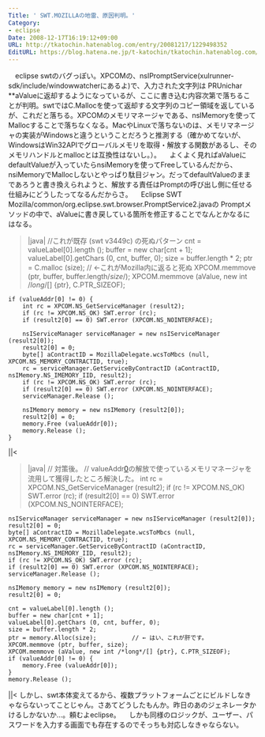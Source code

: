 ```yaml
---
Title: ' SWT.MOZILLAの地雷、原因判明。'
Category:
- eclipse
Date: 2008-12-17T16:19:12+09:00
URL: http://tkatochin.hatenablog.com/entry/20081217/1229498352
EditURL: https://blog.hatena.ne.jp/t-katochin/tkatochin.hatenablog.com/atom/entry/6653586347154754355
---
```


　eclipse swtのバグっぽい。XPCOMの、nsIPromptService(xulrunner-sdk/include/windowwatcherにあるよ)で、入力された文字列は PRUnichar **aValueに返却するようになっているが、ここに書き込む内容次第で落ちることが判明。swtではC.Mallocを使って返却する文字列のコピー領域を返しているが、これだと落ちる。XPCOMのメモリマネージャである、nsIMemoryを使ってMallocすることで落ちなくなる。MacやLinuxで落ちないのは、メモリマネージャの実装がWindowsと違うということだろうと推測する（確かめてないが、WindowsはWin32APIでグローバルメモリを取得・解放する関数があるし、そのメモリハンドルとmallocとは互換性はないし。）。
　よくよく見ればaValueにdefaultValueが入っていたらnsiMemoryを使ってFreeしているんだから、nsiMemoryでMallocしないとやっぱり駄目ジャン。だってdefaultValueのままであろうと書き換えられようと、解放する責任はPromptの呼び出し側に任せる仕組みにどうしたってなるんだからさ。
　Eclipse SWT Mozilla/common/org.eclipse.swt.browser.PromptService2.javaの Promptメソッドの中で、aValueに書き戻している箇所を修正することでなんとかなるにはなる。

>|java|
//これが既存 (swt v3449c) の死ぬパターン
	cnt = valueLabel[0].length ();
	buffer = new char[cnt + 1];
	valueLabel[0].getChars (0, cnt, buffer, 0);
	size = buffer.length * 2;
	ptr = C.malloc (size);          // ←これがMozilla内に返ると死ぬ
	XPCOM.memmove (ptr, buffer, buffer.length/*size*/);
	XPCOM.memmove (aValue, new int /*long*/[] {ptr}, C.PTR_SIZEOF);   

	if (valueAddr[0] != 0) {
		int rc = XPCOM.NS_GetServiceManager (result2);
		if (rc != XPCOM.NS_OK) SWT.error (rc);
		if (result2[0] == 0) SWT.error (XPCOM.NS_NOINTERFACE);
	
		nsIServiceManager serviceManager = new nsIServiceManager (result2[0]);
		result2[0] = 0;
		byte[] aContractID = MozillaDelegate.wcsToMbcs (null, XPCOM.NS_MEMORY_CONTRACTID, true);
		rc = serviceManager.GetServiceByContractID (aContractID, nsIMemory.NS_IMEMORY_IID, result2);
		if (rc != XPCOM.NS_OK) SWT.error (rc);
		if (result2[0] == 0) SWT.error (XPCOM.NS_NOINTERFACE);		
		serviceManager.Release ();
		
		nsIMemory memory = new nsIMemory (result2[0]);
		result2[0] = 0;
		memory.Free (valueAddr[0]);
		memory.Release ();
	}
||<
>|java|
// 対策後。
// valueAddr[0](aValueが指し示していたdefaultText)の解放で使っているメモリマネージャを流用して獲得したところ解決した。
	int rc = XPCOM.NS_GetServiceManager (result2);
	if (rc != XPCOM.NS_OK) SWT.error (rc);
	if (result2[0] == 0) SWT.error (XPCOM.NS_NOINTERFACE);

	nsIServiceManager serviceManager = new nsIServiceManager (result2[0]);
	result2[0] = 0;
	byte[] aContractID = MozillaDelegate.wcsToMbcs (null, XPCOM.NS_MEMORY_CONTRACTID, true);
	rc = serviceManager.GetServiceByContractID (aContractID, nsIMemory.NS_IMEMORY_IID, result2);
	if (rc != XPCOM.NS_OK) SWT.error (rc);
	if (result2[0] == 0) SWT.error (XPCOM.NS_NOINTERFACE);		
	serviceManager.Release ();
	
	nsIMemory memory = new nsIMemory (result2[0]);
	result2[0] = 0;
	
	cnt = valueLabel[0].length ();
	buffer = new char[cnt + 1];
	valueLabel[0].getChars (0, cnt, buffer, 0);
	size = buffer.length * 2;
	ptr = memory.Alloc(size);          // ← はい、これが肝です。
	XPCOM.memmove (ptr, buffer, size);
	XPCOM.memmove (aValue, new int /*long*/[] {ptr}, C.PTR_SIZEOF);
	if (valueAddr[0] != 0) {
		memory.Free (valueAddr[0]);
	}
	memory.Release ();
||<
しかし、swt本体変えてるから、複数プラットフォームごとにビルドしなきゃならないってことじゃん。さあてどうしたもんか。昨日のあのジェネレータかけるしかないか…。頼むよeclipse。
　しかも同様のロジックが、ユーザー、パスワードを入力する画面でも存在するのでそっちも対応しなきゃならない。
